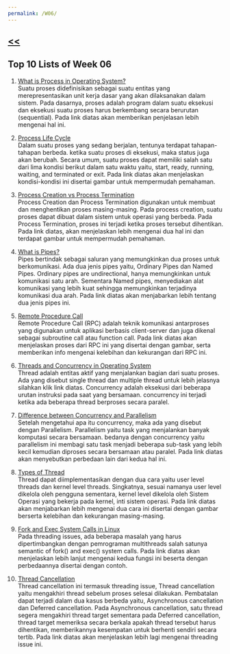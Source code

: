 ```yaml
---
permalink: /W06/
---
```

## [<<](../)

## Top 10 Lists of Week 06
1. [What is Process in Operating System?](https://www.tutorialspoint.com/operating_system/os_processes.htm)<br>
Suatu proses didefinisikan sebagai suatu entitas yang merepresentasikan unit kerja dasar yang akan dilaksanakan dalam sistem. Pada dasarnya, proses adalah program dalam suatu eksekusi dan eksekusi suatu proses harus berkembang secara berurutan (sequential). Pada link diatas akan memberikan penjelasan lebih mengenai hal ini.

2. [Process Life Cycle](https://www.tutorialspoint.com/operating_system/os_processes.htm)<br>
Dalam suatu proses yang sedang berjalan, tentunya terdapat tahapan-tahapan berbeda. ketika suatu proses di eksekusi, maka status juga akan berubah. Secara umum, suatu proses dapat memiliki salah satu dari lima kondisi berikut dalam satu waktu yaitu, start, ready, running, waiting, and terminated or exit. Pada link diatas akan menjelaskan kondisi-kondisi ini disertai gambar untuk mempermudah pemahaman.

3. [Process Creation vs Process Termination](https://www.tutorialspoint.com/process-creation-vs-process-termination-in-operating-system)<br>
Process Creation dan Process Termination digunakan untuk membuat dan menghentikan proses masing-masing. Pada process creation, suatu proses dapat dibuat dalam sistem untuk operasi yang berbeda. Pada Process Termination, proses ini terjadi ketika proses tersebut dihentikan. Pada link diatas, akan menjelaskan lebih mengenai dua hal ini dan terdapat gambar untuk mempermudah pemahaman.

4. [What is Pipes?](https://cdynamicprogramming.blogspot.com/p/pipes-in-operating-system.html)<br>
Pipes bertindak sebagai saluran yang memungkinkan dua proses untuk berkomunikasi. Ada dua jenis pipes yaitu, Ordinary Pipes dan Named Pipes. Ordinary pipes are undirectional, hanya memungkinkan untuk komunikasi satu arah. Sementara Named pipes, menyediakan alat komunikasi yang lebih kuat sehingga memungkinkan terjadinya komunikasi dua arah. Pada link diatas akan menjabarkan lebih tentang dua jenis pipes ini.

5. [Remote Procedure Call](https://www.tutorialspoint.com/remote-procedure-call-rpc)<br>
Remote Procedure Call (RPC) adalah teknik komunikasi antarproses yang digunakan untuk aplikasi berbasis client-server dan juga dikenal sebagai subroutine call atau function call. Pada link diatas akan menjelaskan proses dari RPC ini yang disertai dengan gambar, serta memberikan info mengenai kelebihan dan kekurangan dari RPC ini.

6. [Threads and Concurrency in Operating System](https://medium.com/@akhandmishra/operating-system-threads-and-concurrency-aec2036b90f8)<br>
Thread adalah entitas aktif yang menjalankan bagian dari suatu proses. Ada yang disebut single thread dan multiple thread untuk lebih jelasnya silahkan klik link diatas. Concurrency adalah eksekusi dari beberapa urutan instruksi pada saat yang bersamaan. concurrency ini terjadi ketika ada beberapa thread berproses secara paralel.

7. [Difference between Concurrency and Parallelism](https://www.geeksforgeeks.org/difference-between-concurrency-and-parallelism/)<br>
Setelah mengetahui apa itu concurrency, maka ada yang disebut dengan Parallelism. Parallelism yaitu task yang menjalankan banyak komputasi secara bersamaan. bedanya dengan concurrency yaitu parallelism ini membagi satu task menjadi beberapa sub-task yang lebih kecil kemudian diproses secara bersamaan atau paralel. Pada link diatas akan menyebutkan perbedaan lain dari kedua hal ini.

8. [Types of Thread](https://www.tutorialspoint.com/operating_system/os_multi_threading.htm)<br>
Thread dapat diimplementasikan dengan dua cara yaitu user level threads dan kernel level threads. Singkatnya, sesuai namanya user level dikelola oleh pengguna sementara, kernel level dikelola oleh Sistem Operasi yang bekerja pada kernel, inti sistem operasi. Pada link diatas akan menjabarkan lebih mengenai dua cara ini disertai dengan gambar berserta kelebihan dan kekurangan masing-masing.

9. [Fork and Exec System Calls in Linux](https://www.softprayog.in/programming/creating-processes-with-fork-and-exec-in-linux)<br>
Pada threading issues, ada beberapa masalah yang harus dipertimbangkan dengan pemrograman multithreads salah satunya semantic of fork() and exec() system calls. Pada link diatas akan menjelaskan lebih lanjut mengenai kedua fungsi ini beserta dengan perbedaannya disertai dengan contoh.

10. [Thread Cancellation](https://www.tutorialspoint.com/what-is-thread-cancellation)<br>
Thread cancellation ini termasuk threading issue, Thread cancellation yaitu mengakhiri thread sebelum proses selesai dilakukan. Pembatalan dapat terjadi dalam dua kasus berbeda yaitu, Asynchronous cancellation dan Deferred cancellation. Pada Asynchronous cancellation, satu thread segera mengakhiri thread target sementara pada Deferred cancellation, thread target memeriksa secara berkala apakah thread tersebut harus dihentikan, memberikannya kesempatan untuk berhenti sendiri secara tertib. Pada link diatas akan menjelaskan lebih lagi mengenai threading issue ini.

